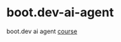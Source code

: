 # boot.dev-ai-agent

boot.dev ai agent [course](https://www.boot.dev/courses/build-ai-agent-python)
